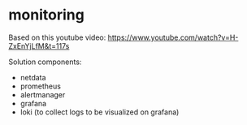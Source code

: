 # monitoring

Based on this youtube video: https://www.youtube.com/watch?v=H-ZxEnYjLfM&t=117s

Solution components:
- netdata
- prometheus
- alertmanager
- grafana
- loki (to collect logs to be visualized on grafana)
